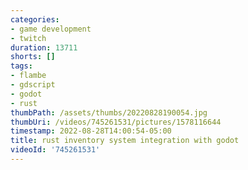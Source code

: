 ```yaml
---
categories:
- game development
- twitch
duration: 13711
shorts: []
tags:
- flambe
- gdscript
- godot
- rust
thumbPath: /assets/thumbs/20220828190054.jpg
thumbUri: /videos/745261531/pictures/1578116644
timestamp: 2022-08-28T14:00:54-05:00
title: rust inventory system integration with godot
videoId: '745261531'
---
```

